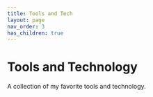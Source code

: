 ```yaml
---
title: Tools and Tech
layout: page
nav_order: 3
has_children: true
---
```


# Tools and Technology
A collection of my favorite tools and technology. 
